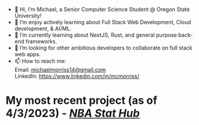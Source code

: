 - 👋 Hi, I’m Michael, a Senior Computer Science Student @ Oregon State University! 
- 👀 I’m enjoy actively learning about Full Stack Web Development, Cloud development, & AI/ML.
- 🌱 I’m currently learning about NextJS, Rust, and general purpose back-end frameworks.
- 💞️ I’m looking for other ambitious developers to collaborate on full stack web apps.
- 📫 How to reach me:<br /> 
                   Email: michaelmorriss14@gmail.com <br /> 
                   LinkedIn: https://www.linkedin.com/in/mcmorriss/
                   
          
# My most recent project (as of 4/3/2023) - <a href="https://github.com/mcmorriss/CodePathProjects/tree/main/Project5-DataDashboard"> *NBA Stat Hub* </a>
